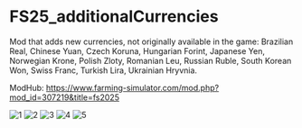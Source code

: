 # FS25_additionalCurrencies

Mod that adds new currencies, not originally available in the game: Brazilian Real, Chinese Yuan, Czech Koruna, Hungarian Forint, Japanese Yen, Norwegian Krone, Polish Zloty, Romanian Leu, Russian Ruble, South Korean Won, Swiss Franc, Turkish Lira, Ukrainian Hryvnia.

ModHub: https://www.farming-simulator.com/mod.php?mod_id=307219&title=fs2025

![1](https://github.com/user-attachments/assets/ea774207-8c15-47bd-be95-f1a0be97bd35)
![2](https://github.com/user-attachments/assets/2c34b3bd-f957-496b-81c0-ba9f5e9163d8)
![3](https://github.com/user-attachments/assets/e37e3712-1bf8-46f8-87e0-60981d732829)
![4](https://github.com/user-attachments/assets/65d798c3-e7eb-484d-a134-1664ad06be1a)
![5](https://github.com/user-attachments/assets/bb20719b-086c-455d-a5e4-99e3305d08fa)
